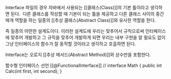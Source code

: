 
Interface 파일의 경우 자바에서 사용되는 [[클래스(Class)]]의 기본 틀이라고 생각하면 된다.  다른 클래스를 작성할 때 기본이 되는 틀을 제공하고 다른 클래스 사이의 중간 매개 역할을 하는 일종의 [[추상 클래스(Abstract Class)]]와 유사한 역할을 한다.

즉 일종의 어떤한 설계도이다. 이러한 설계도에 우리는 맞추어서 규칙으로써 인터페이스에 맞추어 개발하고 그 규칙을 맞추어 개발하게 되면 우리는 내부 구현을 알 필요도 없이 그냥 인터페이스의 함수가 잘 동작할 것이라고 생각하고 호출하면 된다.

Interface는 오로지 [[추상 메서드(Abstract Method)]]와 상수만을 포함한다.

함수형 인터페이스 선언
[[@FunctionalInterface]] // 
interface Math {
    public int Calc(int first, int second);
}
